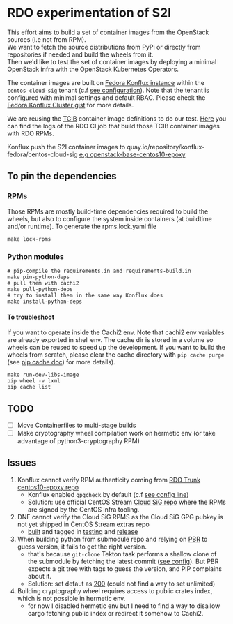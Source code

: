 # RDO experimentation of S2I

This effort aims to build a set of container images from the OpenStack sources (i.e not from RPM).  
We want to fetch the source distributions from PyPi or directly from repositories if needed and build the wheels from it.    
Then we'd like to test the set of container images by deploying a minimal OpenStack infra with the OpenStack 
Kubernetes Operators.  

The container images are built on [Fedora Konflux instance](https://konflux.apps.kfluxfedorap01.toli.p1.openshiftapps.com/application-pipeline) within the `centos-cloud-sig`
tenant (c.f [see configuration](https://gitlab.com/fedora/infrastructure/konflux/tenants-config/-/tree/main/cluster/kfluxfedorap01/centos-cloud-sig?ref_type=heads)). Note that the tenant
is configured with minimal settings and default RBAC. Please check the [Fedora Konflux Cluster gist](https://gist.github.com/ralphbean/a3644111a549e8cedb0b207f90d42dc9#file-readme-md) for more details.

We are reusing the [TCIB](https://github.com/openstack-k8s-operators/tcib) container image definitions to do our test. [Here](https://softwarefactory-project.io/zuul/t/rdoproject.org/builds?job_name=validate-buildsys-tags-epoxy-testing-tcib-container-build-scenario000-centos9&project=rdoinfo) you can find the logs of the RDO CI job that build those TCIB container images with RDO RPMs.  

Konflux push the S2I container images to quay.io/repository/konflux-fedora/centos-cloud-sig [e.g openstack-base-centos10-epoxy](https://quay.io/repository/konflux-fedora/centos-cloud-sig/openstack-base-centos10-epoxy?tab=tags)

## To pin the dependencies
### RPMs
Those RPMs are mostly build-time dependencies required to build the wheels, but also to configure the system inside containers (at buildtime and/or runtime).
To generate the rpms.lock.yaml file
```
make lock-rpms
```
### Python modules
```
# pip-compile the requirements.in and requirements-build.in 
make pin-python-deps
# pull them with cachi2
make pull-python-deps
# try to install them in the same way Konflux does
make install-python-deps
```
#### To troubleshoot
If you want to operate inside the Cachi2 env.
Note that cachi2 env variables are already exported in shell env.
The cache dir is stored in a volume so wheels can be reused to speed up the development. If you want to build the wheels from scratch, please clear the cache directory with `pip cache purge` (see [pip cache doc](https://pip.pypa.io/en/stable/cli/pip_cache/)) for more details).
```
make run-dev-libs-image
pip wheel -v lxml
pip cache list
```
## TODO
- [ ] Move Containerfiles to multi-stage builds
- [ ] Make cryptography wheel compilation work on hermetic env (or take advantage of python3-cryptography RPM) 

## Issues
1. Konflux cannot verify RPM authenticity coming from [RDO Trunk centos10-epoxy repo](https://trunk.rdoproject.org/centos10-master/deps/latest/)
    - Konflux enabled `gpgcheck` by default (c.f [see config line](https://github.com/containerbuildsystem/cachi2/blob/7f09150bc4587ffa58cced9c76ea8de1cfec023e/cachi2/core/package_managers/rpm/main.py#L451))
    - Solution: use official CentOS Stream [Cloud SiG repo](https://buildlogs.centos.org/centos/10-stream/cloud/x86_64/openstack-epoxy/) where the RPMs are signed by the CentOS infra tooling.
2. DNF cannot verify the Cloud SiG RPMS as the Cloud SiG GPG pubkey is not yet shipped in CentOS Stream extras repo
    - [built](https://cbs.centos.org/koji/taskinfo?taskID=4341441) and tagged in [testing](https://cbs.centos.org/koji/taskinfo?taskID=4350817) and [release](https://cbs.centos.org/koji/taskinfo?taskID=4350818)
3. When building python from submodule repo and relying on [PBR](https://github.com/openstack/pbr) to guess version, it fails to get the right version.
    - that's because `git-clone` Tekton task performs a shallow clone of the submodule by fetching the latest commit ([see config](https://github.com/konflux-ci/build-definitions/blob/609f834ed3673445765d04e52844c1417e6ae065/task/git-clone/0.1/git-clone.yaml#L32)). But PBR expects a git tree with tags to guess the version, and PIP complains about it.
    - Solution: set defaut as [200](https://github.com/jcapiitao/rdo-konflux-s2i/blob/1cdf7b2728b591fc2e11562c3a1e7069a205b21c/.tekton/openstack-base-pull-request.yaml#L29) (could not find a way to set unlimited)
4. Building cryptography wheel requires access to public crates index, which is not possible in hermetic env.
    - for now I disabled hermetic env but I need to find a way to disallow cargo fetching public index or redirect it somehow to Cachi2.
